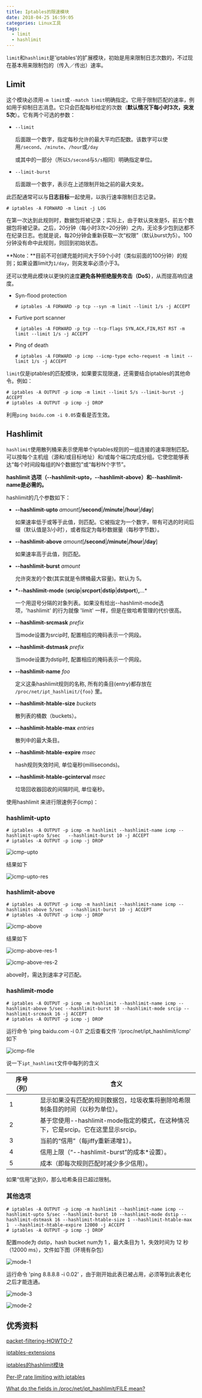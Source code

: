 ```yaml
---
title: Iptables的限速模块
date: 2018-04-25 16:59:05
categories: Linux工具
tags:
  - limit
  - hashlimit
---
```


`limit`和`hashlimit`是'iptables'的扩展模块，初始是用来限制日志次数的，不过现在基本用来限制包的（传入／传出）速率。

## Limit

这个模块必须用`-m limit`或`--match limit`明确指定。它用于限制匹配的速率，例如用于抑制日志消息。它只会匹配每秒给定的次数（**默认情况下每小时3次，突发5次**）。它有两个可选的参数：

- `--limit`

  后面跟一个数字，指定每秒允许的最大平均匹配数。该数字可以使用`/second`、`/minute`、`/hour`或`/day`

  或其中的一部分（所以`5/second`与`5/s`相同）明确指定单位。

- `--limit-burst`

  后面跟一个数字，表示在上述限制开始之前的最大突发。

此匹配通常可以与**日志目标**一起使用，以执行速率限制日志记录。

```shell
# iptables -A FORWARD -m limit -j LOG
```

在第一次达到此规则时，数据包将被记录；实际上，由于默认突发是5，前五个数据包将被记录。之后，20分钟（每小时3次=20分钟）之内，无论多少包到达都不在纪录日志。也就是说，每20分钟会重新获取一次“权限”（默认burst为5）。100分钟没有命中此规则，则回到初始状态。

**Note：**目前不可创建充能时间大于59个小时（类似前面的100分钟）的规则；如果设置limit为`1/day`，则突发率必须小于3。



还可以使用此模块以更快的速度**避免各种拒绝服务攻击（DoS）**，从而提高响应速度。

- Syn-flood protection

  ```shell
  # iptables -A FORWARD -p tcp --syn -m limit --limit 1/s -j ACCEPT
  ```

- Furtive port scanner

  ```shell
  # iptables -A FORWARD -p tcp --tcp-flags SYN,ACK,FIN,RST RST -m limit --limit 1/s -j ACCEPT
  ```

- Ping of death

  ```shell
  # iptables -A FORWARD -p icmp --icmp-type echo-request -m limit --limit 1/s -j ACCEPT
  ```

`limit`仅是iptables的匹配模块，如果要实现限速，还需要结合iptables的其他命令。例如：

```shell
# iptables -A OUTPUT -p icmp -m limit --limit 5/s --limit-burst -j ACCEPT
# iptables -A OUTPUT -p icmp -j DROP
```

利用`ping baidu.com -i 0.05`查看是否生效。

## Hashlimit

`hashlimit`使用散列桶来表示使用单个iptables规则的一组连接的速率限制匹配。可以按每个主机组（源和/或目标地址）和/或每个端口完成分组。它使您能够表达“每个时间段每组的N个数据包”或“每秒N个字节”。

**hashlimit 选项（--hashlimit-upto，--hashlimit-above）和--hashlimit-name是必需的。**

hashlimit的几个参数如下：

- **--hashlimit-upto** *amount*[**/second**|**/minute**|**/hour**|**/day**]

  如果速率低于或等于此值，则匹配。它被指定为一个数字，带有可选的时间后缀（默认值是3/小时），或者指定为每秒数据量（每秒字节数）。

- **--hashlimit-above** *amount*[**/second**|**/minute**|**/hour**|**/day**]

  如果速率高于此值，则匹配。

- **--hashlimit-burst** *amount*

  允许突发的个数(其实就是令牌桶最大容量)。默认为 5。

- **\*--hashlimit-mode** {**srcip**|**srcport**|**dstip**|**dstport**}**,**...*

  一个用逗号分隔的对象列表。如果没有给出--hashlimit-mode选项，'hashlimit' 的行为就像 'limit' 一样，但是在做哈希管理的代价很高。

- **--hashlimit-srcmask** *prefix*

  当mode设置为srcip时, 配置相应的掩码表示一个网段。

- **--hashlimit-dstmask** *prefix*

  当mode设置为dstip时, 配置相应的掩码表示一个网段。

- **--hashlimit-name** *foo*

  定义这条hashlimit规则的名称, 所有的条目(entry)都存放在 `/proc/net/ipt_hashlimit/{foo}` 里。

- **--hashlimit-htable-size** *buckets*

  散列表的桶数（buckets）。

- **--hashlimit-htable-max** *entries*

  散列中的最大条目。

- **--hashlimit-htable-expire** *msec*

  hash规则失效时间, 单位毫秒(milliseconds)。

- **--hashlimit-htable-gcinterval** *msec*

  垃圾回收器回收的间隔时间, 单位毫秒。

使用hashlimit 来进行限速例子(icmp)： 

### **hashlimit-upto**

```shell
# iptables -A OUTPUT -p icmp -m hashlimit --hashlimit-name icmp --hashlimit-upto 5/sec   --hashlimit-burst 10 -j ACCEPT
# iptables -A OUTPUT -p icmp -j DROP
```

![icmp-upto](/images/Iptables的限速模块/icmp-upto.png)

结果如下

![icmp-upto-res](/images/Iptables的限速模块/icmp-upto-res.png)

### **hashlimit-above**

```shell
# iptables -A OUTPUT -p icmp -m hashlimit --hashlimit-name icmp --hashlimit-above 5/sec   --hashlimit-burst 10 -j ACCEPT
# iptables -A OUTPUT -p icmp -j DROP
```

![icmp-above](/images/Iptables的限速模块/icmp-above.png)

结果如下

![icmp-above-res-1](/images/Iptables的限速模块/icmp-above-res-1.png)

![icmp-above-res-2](/images/Iptables的限速模块/icmp-above-res-2.png)

above时，需达到速率才可匹配。

### **hashlimit-mode**

```shell
# iptables -A OUTPUT -p icmp -m hashlimit --hashlimit-name icmp --hashlimit-above 5/sec --hashlimit-burst 10 --hashlimit-mode srcip --hashlimit-srcmask 16 -j ACCEPT
# iptables -A OUTPUT -p icmp -j DROP
```

运行命令 'ping baidu.com -i 0.1' 之后查看文件 '/proc/net/ipt_hashlimit/icmp' 如下

![icmp-file](/images/Iptables的限速模块/icmp-file.png)


说一下`ipt_hashlimit`文件中每列的含义

| 序号（列） | 含义                                                         |
| ---------- | ------------------------------------------------------------ |
| 1          | 显示如果没有匹配的规则数据包，垃圾收集将删除哈希限制条目的时间（以秒为单位）。 |
| 2          | 基于您使用--hashlimit-mode指定的模式，在这种情况下，它是srcip。它在这里显示srcip。 |
| 3          | 当前的“信用”（每jiffy重新递增1）。                           |
| 4          | 信用上限（“--hashlimit-burst”的成本*设置）。                 |
| 5          | 成本（即每次规则匹配时减少多少信用）。                       |

如果“信用”达到0，那么哈希条目已超过限制。

### 其他选项

```shell
# iptables -A OUTPUT -p icmp -m hashlimit --hashlimit-name icmp --hashlimit-upto 5/sec --hashlimit-burst 10 --hashlimit-mode dstip --hashlimit-dstmask 16 --hashlimit-htable-size 1 --hashlimit-htable-max 1  --hashlimit-htable-expire 12000 -j ACCEPT
# iptables -A OUTPUT -p icmp -j DROP
```

配置mode为 dstip，hash bucket num为 1 ，最大条目为 1，失效时间为 12 秒（12000 ms），文件如下图（环境有杂包）

![mode-1](/images/Iptables的限速模块/mode-1.png)

运行命令 'ping 8.8.8.8 -i 0.02' ，由于刚开始此表已被占用，必须等到此表老化之后才能连通。

![mode-3](/images/Iptables的限速模块/mode-3.png)

![mode-2](/images/Iptables的限速模块/mode-2.png)

## 优秀资料

[packet-filtering-HOWTO-7](https://netfilter.org/documentation/HOWTO/packet-filtering-HOWTO-7.html)

[iptables-extensions](http://ipset.netfilter.org/iptables-extensions.man.html#lbAY)

[iptables的hashlimit模块](https://blog.tankywoo.com/2015/03/18/iptables-hashlimit-module.html)

[Per-IP rate limiting with iptables](https://making.pusher.com/per-ip-rate-limiting-with-iptables/index.html)

[What do the fields in /proc/net/ipt_hashlimit/FILE mean?](https://unix.stackexchange.com/questions/215903/what-do-the-fields-in-proc-net-ipt-hashlimit-file-mean)

